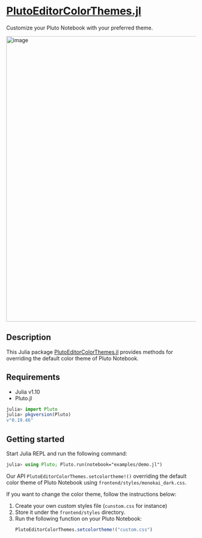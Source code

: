# [PlutoEditorColorThemes.jl](https://github.com/AtelierArith/PlutoEditorColorThemes.jl)

Customize your Pluto Notebook with your preferred theme. 

<img width="759" alt="image" src="https://github.com/user-attachments/assets/4231c673-f4f2-4c49-9510-af5b36b2cec2">

## Description

This Julia package [PlutoEditorColorThemes.jl](https://github.com/AtelierArith/PlutoEditorColorThemes.jl) provides methods for overriding the default color theme of Pluto Notebook.

## Requirements

- Julia v1.10
- Pluto.jl

```julia
julia> import Pluto
julia> pkgversion(Pluto)
v"0.19.46"
```

## Getting started

Start Julia REPL and run the following command:

```julia
julia> using Pluto; Pluto.run(notebook="examples/demo.jl")
```

Our API `PlutoEditorColorThemes.setcolortheme!()` overriding the default color theme of Pluto Notebook using `frontend/styles/monokai_dark.css`.

If you want to change the color theme, follow the instructions below:

1. Create your own custom styles file (`cunstom.css` for instance)
1. Store it under the `frontend/styles` directory.
1. Run the following function on your Pluto Notebook:
	```julia
	PlutoEditorColorThemes.setcolortheme!("custom.css")
	```

